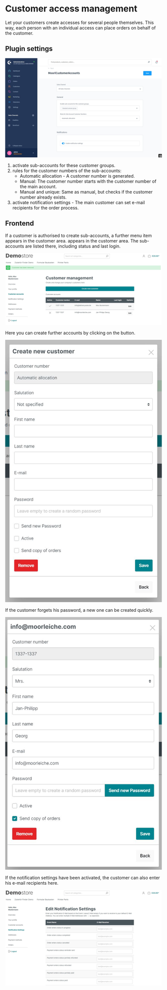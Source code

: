 # Customer access management

Let your customers create accesses for several people themselves.
This way, each person with an individual access can place orders on behalf of the customer.

## Plugin settings

![](images/admin-01.jpg)

1. activate sub-accounts for these customer groups.
2. rules for the customer numbers of the sub-accounts:
      * Automatic allocation - A customer number is generated.
      * Manual: The customer number starts with the customer number of the main account.
      * Manual and unique: Same as manual, but checks if the customer number already exists.
3. activate notification settings - The main customer can set e-mail recipients for the order process.

## Frontend

If a customer is authorised to create sub-accounts, a further menu item appears in the customer area.
appears in the customer area. The sub-accounts are listed there, including status and last login.

![](images/frontend-01.jpg)

Here you can create further accounts by clicking on the button.

![](images/frontend-02.jpg)

If the customer forgets his password, a new one can be created quickly.

![](images/frontend-03.jpg)

If the notification settings have been activated, the customer can also enter his e-mail recipients here.

![](images/frontend-04.jpg)